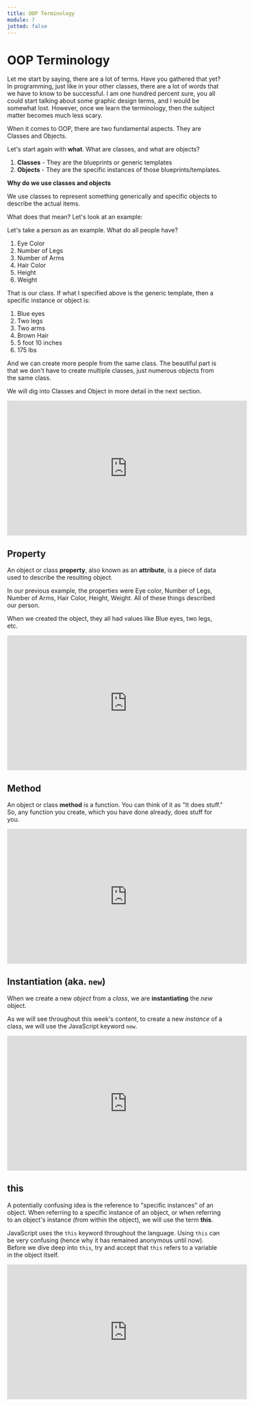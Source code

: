 ```yaml
---
title: OOP Terminology
module: 7
jotted: false
---
```



# OOP Terminology

Let me start by saying, there are a lot of terms.  Have you gathered that yet?  In programming, just like in your other classes, there are a lot of words that we have to know to be successful.  I am one hundred percent sure, you all could start talking about some graphic design terms, and I would be somewhat lost.  However, once we learn the terminology, then the subject matter becomes much less scary.

When it comes to OOP, there are two fundamental aspects.  They are Classes and Objects. 

Let's start again with **what**.  What are classes, and what are objects?

1. **Classes** - They are the blueprints or generic templates
2. **Objects** - They are the specific instances of those blueprints/templates.

**Why do we use classes and objects**

We use classes to represent something generically and specific objects to describe the actual items.

What does that mean?  Let's look at an example:

Let's take a person as an example.  What do all people have?

1. Eye Color
2. Number of Legs
3. Number of Arms
4. Hair Color
5. Height
6. Weight

That is our class.  If what I specified above is the generic template, then a specific instance or object is:

1. Blue eyes
2. Two legs
3. Two arms
4. Brown Hair
5. 5 foot 10 inches
6. 175 lbs

And we can create more people from the same class.  The beautiful part is that we don't have to create multiple classes, just numerous objects from the same class.

We will dig into Classes and Object in more detail in the next section.

<iframe width="560" height="315" src="https://www.youtube.com/embed/KpR0JqDM7l4" frameborder="0" allow="accelerometer; autoplay; encrypted-media; gyroscope; picture-in-picture" allowfullscreen></iframe>

## Property

An object or class **property**, also known as an **attribute**, is a piece of data used to describe the resulting object.

In our previous example, the properties were Eye color, Number of Legs, Number of Arms, Hair Color, Height, Weight.  All of these things described our person.

When we created the object, they all had values like Blue eyes, two legs, etc.

<iframe width="560" height="315" src="https://www.youtube.com/embed/ri_LeIl5YnQ" frameborder="0" allow="accelerometer; autoplay; encrypted-media; gyroscope; picture-in-picture" allowfullscreen></iframe>

## Method

An object or class **method** is a function.  You can think of it as "It does stuff."  So, any function you create, which you have done already, does stuff for you.

<iframe width="560" height="315" src="https://www.youtube.com/embed/AdjzvrJgjbw" frameborder="0" allow="accelerometer; autoplay; encrypted-media; gyroscope; picture-in-picture" allowfullscreen></iframe>

## Instantiation (aka. `new`)

When we create a new _object_ from a _class_, we are **instantiating** the _new_ object.

As we will see throughout this week's content, to create a new _instance_ of a class, we will use the JavaScript keyword `new`.

<iframe width="560" height="315" src="https://www.youtube.com/embed/ai-7VOugRNw" frameborder="0" allow="accelerometer; autoplay; encrypted-media; gyroscope; picture-in-picture" allowfullscreen></iframe>


## this

A potentially confusing idea is the reference to "specific instances" of an object. When referring to a specific instance of an object, or when referring to an object's instance (from within the object), we will use the term **this**.

JavaScript uses the `this` keyword throughout the language. Using `this` can be very confusing (hence why it has remained anonymous until now). Before we dive deep into `this`, try and accept that `this` refers to a variable in the object itself.

<iframe width="560" height="315" src="https://www.youtube.com/embed/EhG17j2FmwM" frameborder="0" allow="accelerometer; autoplay; encrypted-media; gyroscope; picture-in-picture" allowfullscreen></iframe>